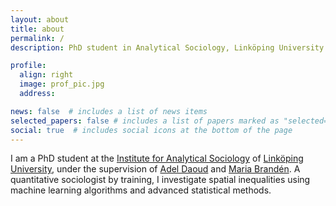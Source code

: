 ```yaml
---
layout: about
title: about
permalink: /
description: PhD student in Analytical Sociology, Linköping University

profile:
  align: right
  image: prof_pic.jpg
  address:

news: false  # includes a list of news items
selected_papers: false # includes a list of papers marked as "selected={true}"
social: true  # includes social icons at the bottom of the page
---
```


I am a PhD student at the [Institute for Analytical Sociology](https://liu.se/en/organisation/liu/iei/ias) of [Linköping University](https://liu.se/en), under the supervision of [Adel Daoud](http://adeldaoud.se/) and [Maria Brandén](https://liu.se/en/employee/marbr31). 
A quantitative sociologist by training, I investigate spatial inequalities using machine learning algorithms and advanced statistical methods.
